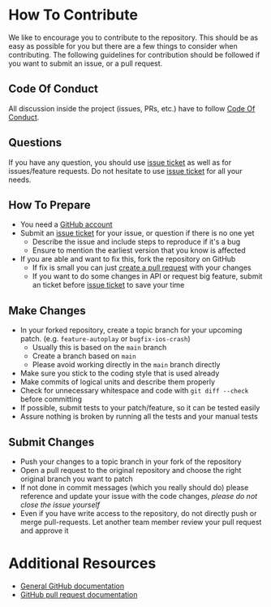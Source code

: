 # How To Contribute
We like to encourage you to contribute to the repository.
This should be as easy as possible for you but there are a few things to consider when contributing.
The following guidelines for contribution should be followed if you want to submit an issue, or a pull request.

## Code Of Conduct
All discussion inside the project (issues, PRs, etc.) have to follow [Code Of Conduct](https://github.com/aohorodnyk/docker-ansible/blob/main/CODE_OF_CONDUCT.md).

## Questions
If you have any question, you should use [issue ticket](https://github.com/aohorodnyk/docker-ansible/issues) as well as for issues/feature requests.
Do not hesitate to use [issue ticket](https://github.com/aohorodnyk/docker-ansible/issues) for all your needs.

## How To Prepare
* You need a [GitHub account](https://github.com/join)
* Submit an [issue ticket](https://github.com/aohorodnyk/docker-ansible/issues) for your issue, or question if there is no one yet
	* Describe the issue and include steps to reproduce if it's a bug
	* Ensure to mention the earliest version that you know is affected
* If you are able and want to fix this, fork the repository on GitHub
	* If fix is small you can just [create a pull request](https://github.com/aohorodnyk/docker-ansible/pulls) with your changes
	* If you want to do some changes in API or request big feature, submit an ticket before [issue ticket](https://github.com/aohorodnyk/docker-ansible/issues) to save your time

## Make Changes
* In your forked repository, create a topic branch for your upcoming patch. (e.g. `feature-autoplay` or `bugfix-ios-crash`)
	* Usually this is based on the `main` branch
	* Create a branch based on `main`
	* Please avoid working directly in the `main` branch directly
* Make sure you stick to the coding style that is used already
* Make commits of logical units and describe them properly
* Check for unnecessary whitespace and code with `git diff --check` before committing
* If possible, submit tests to your patch/feature, so it can be tested easily
* Assure nothing is broken by running all the tests and your manual tests

## Submit Changes
* Push your changes to a topic branch in your fork of the repository
* Open a pull request to the original repository and choose the right original branch you want to patch
* If not done in commit messages (which you really should do) please reference and update your issue with the code changes, _please do not close the issue yourself_
* Even if you have write access to the repository, do not directly push or merge pull-requests. Let another team member review your pull request and approve it

# Additional Resources
* [General GitHub documentation](http://help.github.com/)
* [GitHub pull request documentation](https://help.github.com/articles/about-pull-requests/)
